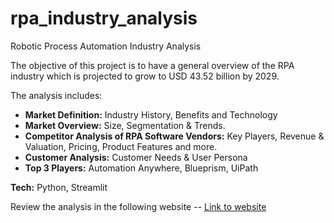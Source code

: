 # rpa_industry_analysis

Robotic Process Automation Industry Analysis

The objective of this project is to have a general overview of the RPA industry which is projected to grow to USD 43.52 billion by 2029.

The analysis includes:

* **Market Definition:** Industry History, Benefits and Technology
* **Market Overview:** Size, Segmentation & Trends.
* **Competitor Analysis of RPA Software Vendors:** Key Players, Revenue & Valuation, Pricing, Product Features and more.
* **Customer Analysis:** Customer Needs & User Persona
* **Top 3 Players:** Automation Anywhere, Blueprism, UiPath

**Tech:** Python, Streamlit

Review the analysis in the following website -- [Link to website](https://rpa-industry-analysis.onrender.com/)
